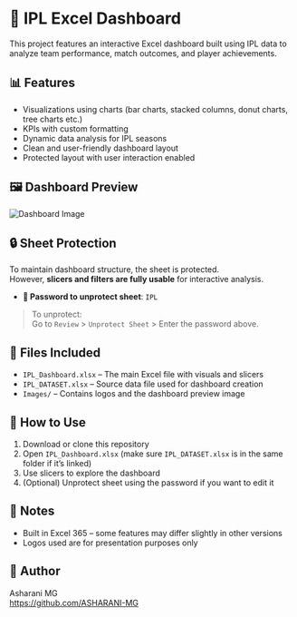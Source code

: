 # 🏏 IPL Excel Dashboard

This project features an interactive Excel dashboard built using IPL data to analyze team performance, match outcomes, and player achievements.

## 📊 Features

- Visualizations using charts (bar charts, stacked columns, donut charts, tree charts etc.)  
- KPIs with custom formatting 
- Dynamic data analysis for IPL seasons  
- Clean and user-friendly dashboard layout 
- Protected layout with user interaction enabled

## 🖼️ Dashboard Preview

![Dashboard Image](https://github.com/ASHARANI-MG/EXCEL-PROJECTS/blob/main/DASHBOARD.png?raw=true)

## 🔒 Sheet Protection

To maintain dashboard structure, the sheet is protected.  
However, **slicers and filters are fully usable** for interactive analysis.

- **🔑 Password to unprotect sheet**: `IPL`

> To unprotect:  
> Go to `Review` > `Unprotect Sheet` > Enter the password above.

## 📁 Files Included

- `IPL_Dashboard.xlsx` – The main Excel file with visuals and slicers
- `IPL_DATASET.xlsx` – Source data file used for dashboard creation
- `Images/` – Contains logos and the dashboard preview image

## 🚀 How to Use

1. Download or clone this repository
2. Open `IPL_Dashboard.xlsx` (make sure `IPL_DATASET.xlsx` is in the same folder if it’s linked)
3. Use slicers to explore the dashboard
4. (Optional) Unprotect sheet using the password if you want to edit it

## 📌 Notes

- Built in Excel 365 – some features may differ slightly in other versions
- Logos used are for presentation purposes only

## 👤 Author

Asharani MG  
https://github.com/ASHARANI-MG
